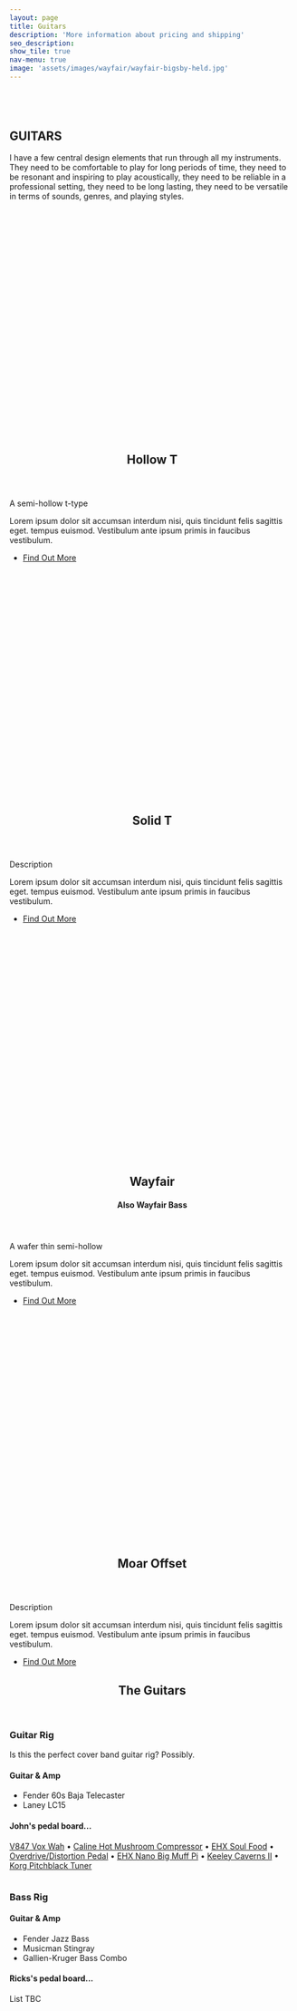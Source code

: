 ```yaml
---
layout: page
title: Guitars
description: 'More information about pricing and shipping'
seo_description:
show_tile: true
nav-menu: true
image: 'assets/images/wayfair/wayfair-bigsby-held.jpg'
---
```


<!-- Main -->
<div id="main" class="alt">



<!-- Intro -->
<section id="intro" style="margin-top:6em;">
	<div class="inner">
		<section>
			<h2 style="text-transform: uppercase;">Guitars</h2>
			<p>I have a few central design elements that run through all my instruments. They need to be comfortable to play for long periods of time, they need to be resonant and inspiring to play acoustically, they need to be reliable in a professional setting, they need to be long lasting, they need to be versatile in terms of sounds, genres, and playing styles. </p> 
		</section>
	</div>
</section>

<!-- About -->	
<section id="Guitars">
	<section class="spotlights">
		<!-- Hollow T -->
		<section>
			<div style="background:url('../assets/images/default--t-type.jpg'); background-size:cover; width:100%; min-height: 400px;"></div>
			<div class="content">
				<div class="inner">
					<header class="major">
						<h2>Hollow T</h2>
					</header>
					<p>A semi-hollow t-type</p>
					<p>Lorem ipsum dolor sit accumsan interdum nisi, quis tincidunt felis sagittis eget. tempus euismod. Vestibulum ante ipsum primis in faucibus vestibulum.</p>
					<ul class="actions">
	                    <li><a href="{{ /wayfair  | relative_url }}" class="button scrolly special">Find Out More</a></li>
	                </ul>
				</div>
			</div>
		</section>
		<!-- Solid T -->
		<section>
			<div style="background:url('../assets/images/t-type-on-bench.jpg'); background-size:cover; width:100%; min-height: 400px;"></div>
			<div class="content">
				<div class="inner">
					<header class="major">
						<h2>Solid T</h2>
					</header>
					<p>Description</p>
					<p>Lorem ipsum dolor sit accumsan interdum nisi, quis tincidunt felis sagittis eget. tempus euismod. Vestibulum ante ipsum primis in faucibus vestibulum.</p>
					<ul class="actions">
	                    <li><a href="{{ /wayfair  | relative_url }}" class="button scrolly special">Find Out More</a></li>
	                </ul>
				</div>
			</div>
		</section>
		<!-- Wayfair -->
		<section>
			<div style="background:url('../assets/images/default--wayfair.jpg'); background-size:cover; width:100%; min-height: 400px;"></div>
			<div class="content">
				<div class="inner">
					<header class="major">
						<h2>Wayfair</h2>
						<h4>Also Wayfair Bass</h4>
					</header>
					<p>A wafer thin semi-hollow</p>
					<p>Lorem ipsum dolor sit accumsan interdum nisi, quis tincidunt felis sagittis eget. tempus euismod. Vestibulum ante ipsum primis in faucibus vestibulum.</p>
					<ul class="actions">
	                    <li><a href="{{ '/wayfair'  | relative_url }}" class="button scrolly special">Find Out More</a></li>
	                </ul>
				</div>
			</div>
		</section>
		<!-- Moar Offset -->
		<section>
			<div style="background:url('../assets/images/explorer-outside.jpg'); background-size:cover; width:100%; min-height: 400px;"></div>
			<div class="content">
				<div class="inner">
					<header class="major">
						<h2>Moar Offset</h2>
					</header>
					<p>Description</p>
					<p>Lorem ipsum dolor sit accumsan interdum nisi, quis tincidunt felis sagittis eget. tempus euismod. Vestibulum ante ipsum primis in faucibus vestibulum.</p>
					<ul class="actions">
	                    <li><a href="{{ '/wayfair'  | relative_url }}" class="button scrolly special">Find Out More</a></li>
	                </ul>
				</div>
			</div>
		</section>
	</section>
</section>
	<!-- Gear -->
	<section id="one">
		<div class="inner">
			<header class="major">
				<h2>The Guitars</h2>
			</header>
			<div class="row">
				<div class="6u 12u$(medium)">
					<h3>Guitar Rig</h3>
					<p>Is this the perfect cover band guitar rig? Possibly.</p>
					<h4>Guitar & Amp</h4>
					<ul>
						<li>Fender 60s Baja Telecaster</li>
						<li>Laney LC15</li>
					</ul>
					<div class="box">
						<h4>John's pedal board...</h4>
						<p><a href="https://voxamps.com/product/v847-wah-pedal/" target="_blank">V847 Vox Wah</a> • <a href="https://reverb.com/p/caline-cp-10-hot-mushroom-compressor" target="_blank">Caline Hot Mushroom Compressor</a> • <a href="https://www.ehx.com/products/soul-food" target="_blank">EHX Soul Food</a> • <a href="https://www.boss.info/us/products/os-2/" target="_blank">Overdrive/Distortion Pedal</a> • <a href="https://www.ehx.com/products/nano-big-muff-pi" target="_blank">EHX Nano Big Muff Pi</a> • <a href="https://robertkeeley.com/Caverns" target="_blank">Keeley Caverns II</a> • <a href="https://www.korg.com/us/products/tuners/pitchblack/" target="_blank">Korg Pitchblack Tuner</a></p>
					</div>
					<img src="assets/images/pic10.jpg" alt="" data-position="25% 25%" />
				</div>
				<div class="6u 12u$(medium)">
					<h3>Bass Rig</h3>
					<h4>Guitar & Amp</h4>
					<ul>
						<li>Fender Jazz Bass</li>
						<li>Musicman Stingray</li>
						<li>Gallien-Kruger Bass Combo</li>
					</ul>
					<div class="box">
						<h4>Ricks's pedal board...</h4>
						<p>List TBC</p>
					</div>
					<img src="assets/images/pic10.jpg" alt="" data-position="25% 25%" />
				</div>
			</div>
		</div>
	</section>
</div>

<!-- <section id="one">
		<div class="inner">
			<header class="major">
				<h2>Drums</h2>
			</header>
			<div class="row">
				<div class="6u 12u$(medium)">
					<h3>High Quality Vocals</h3>
					<p>Is this the perfect cover band guitar rig? Possibly.</p>
					<h4>Mics</h4>
					<ul>
						<li>Pearl Vision Series Kit</li>
						<li>Tama SLP Studio</li>
						<li>Paiste 2002 Cymbals</li>
					</ul>
					<img src="assets/images/pic10.jpg" alt="" data-position="25% 25%" />
				</div>
				<div class="6u 12u$(large)">
					<h3>Drums</h3>
					<h4>The Kit</h4>
					<ul>
						<li>Pearl Vision Birch Shells</li>
						<li>Tama SLP Studio Maple Snare</li>
						<li>Paiste 2oo2 Cymbals</li>
						<li>Pearl Hardware</li>
						<li>Evans Drumheads</li>
					</ul>
					<img src="assets/images/pic10.jpg" alt="" data-position="25% 25%" />
				</div>
			</div>
		</div>
	</section> -->